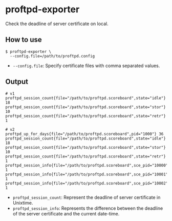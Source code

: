 # proftpd-exporter

Check the deadline of server certificate on local.

## How to use

``` shell
$ proftpd-exporter \
  --config.file=/path/to/proftpd.config
```

- `--config.file`: Specify certificate files with comma separated values.

## Output

```
# v1
proftpd_session_count{file="/path/to/proftpd.scoreboard",state="idle"} 18
proftpd_session_count{file="/path/to/proftpd.scoreboard",state="stor"} 10
proftpd_session_count{file="/path/to/proftpd.scoreboard",state="retr"} 1

# v2
proftpd_up_for_days{file="/path/to/proftpd.scoreboard",pid="1000"} 36
proftpd_session_count{file="/path/to/proftpd.scoreboard",state="idle"} 18
proftpd_session_count{file="/path/to/proftpd.scoreboard",state="stor"} 10
proftpd_session_count{file="/path/to/proftpd.scoreboard",state="retr"} 1
proftpd_session_info{file="/path/to/proftpd.scoreboard",sce_pid="10000",sce_user="",sce_begin_session="",sce_begin_idle="",sce_cmd="",sce_cmd_arg=""} 1
proftpd_session_info{file="/path/to/proftpd.scoreboard",sce_pid="10001",sce_user="",sce_begin_session="",sce_begin_idle="",sce_cmd="",sce_cmd_arg=""} 1
proftpd_session_info{file="/path/to/proftpd.scoreboard",sce_pid="10002",sce_user="",sce_begin_session="",sce_begin_idle="",sce_cmd="",sce_cmd_arg=""} 1
```

- `proftpd_session_count`: Represent the deadline of server certificate in Unixtime.
- `proftpd_session_info`: Represents the difference between the deadline of the server certificate and the current date-time.
